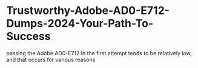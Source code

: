 # Trustworthy-Adobe-AD0-E712-Dumps-2024-Your-Path-To-Success
passing the Adobe AD0-E712 in the first attempt tends to be relatively low, and that occurs for various reasons
